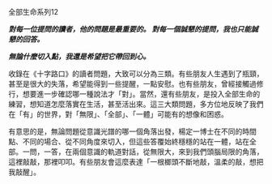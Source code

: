 全部生命系列12

___對每一位提問的讀者，他的問題是最重要的。
對每一個誠懇的提問，我也只能誠懇的回答。___

___無論什麼切入點，我還是希望把它帶回到心。___

收錄在《十字路口》的讀者問題，大致可以分為三類。有些朋友人生遇到了瓶頸，甚至是很大的失落，希望能得到一些提醒，一點安慰。也有些朋友，曾經接觸過修行，想要進一步確認哪一種說法才「對」。當然，還有些朋友，是投入全部生命的練習，想知道怎麼落實在生活，甚至活出來。這三大類問題，多方位地反映了我們在「有」的世界，對「無限」、「全部」、「一體」可能有的想像和困惑。

有意思的是，無論問題從意識光譜的哪一個角落出發，楊定一博士在不同的時間點、不同的場合、從不同角度來切入，但這些答覆始終穩穩的站在一體，站在全部。一問，一答，在兩個意識的軌道對話，從無限大，來到我們頭腦局限的角落，這裡敲敲，那裡叩叩。有些朋友會這麼表達「一根榔頭不斷地敲，溫柔的敲，想把我敲醒」。
